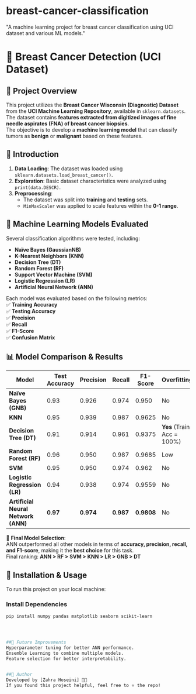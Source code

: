 # breast-cancer-classification
 "A machine learning project for breast cancer classification using UCI dataset and various ML models."
# 🏥 Breast Cancer Detection (UCI Dataset)

## 📌 Project Overview
This project utilizes the **Breast Cancer Wisconsin (Diagnostic) Dataset** from the **UCI Machine Learning Repository**, available in `sklearn.datasets`.  
The dataset contains **features extracted from digitized images of fine needle aspirates (FNA) of breast cancer biopsies**.  
The objective is to develop a **machine learning model** that can classify tumors as **benign** or **malignant** based on these features.

## 📝 Introduction
1. **Data Loading**: The dataset was loaded using `sklearn.datasets.load_breast_cancer()`.  
2. **Exploration**: Basic dataset characteristics were analyzed using `print(data.DESCR)`.  
3. **Preprocessing**:  
   - The dataset was split into **training** and **testing** sets.  
   - `MinMaxScaler` was applied to scale features within the **0-1 range**.  
## 🔬 Machine Learning Models Evaluated
Several classification algorithms were tested, including:  
- **Naïve Bayes (GaussianNB)**  
- **K-Nearest Neighbors (KNN)**  
- **Decision Tree (DT)**  
- **Random Forest (RF)**  
- **Support Vector Machine (SVM)**  
- **Logistic Regression (LR)**  
- **Artificial Neural Network (ANN)**  

Each model was evaluated based on the following metrics:  
✅ **Training Accuracy**  
✅ **Testing Accuracy**  
✅ **Precision**  
✅ **Recall**  
✅ **F1-Score**  
✅ **Confusion Matrix**  

## 📊 Model Comparison & Results  

| Model                  | Test Accuracy | Precision | Recall | F1-Score | Overfitting |
|------------------------|--------------|-----------|--------|----------|-------------|
| **Naïve Bayes (GNB)**  | 0.93         | 0.926     | 0.974  | 0.950    | No          |
| **KNN**                | 0.95         | 0.939     | 0.987  | 0.9625   | No          |
| **Decision Tree (DT)** | 0.91         | 0.914     | 0.961  | 0.9375   | **Yes** (Train Acc = 100%) |
| **Random Forest (RF)** | 0.96         | 0.950     | 0.987  | 0.9685   | Low         |
| **SVM**                | 0.95         | 0.950     | 0.974  | 0.962    | No          |
| **Logistic Regression (LR)** | 0.94  | 0.938     | 0.974  | 0.9559   | No          |
| **Artificial Neural Network (ANN)** | **0.97** | **0.974** | **0.987** | **0.9808** | No |

📌 **Final Model Selection**:  
ANN outperformed all other models in terms of **accuracy, precision, recall, and F1-score**, making it the **best choice** for this task.  
Final ranking: **ANN > RF > SVM > KNN > LR > GNB > DT**  

## 📂 Installation & Usage  
To run this project on your local machine:  

###  Install Dependencies  
```bash
pip install numpy pandas matplotlib seaborn scikit-learn




##📌 Future Improvements
Hyperparameter tuning for better ANN performance.
Ensemble Learning to combine multiple models.
Feature selection for better interpretability.


##📌 Author
Developed by [Zahra Hoseini] 🧑‍💻
If you found this project helpful, feel free to ⭐️ the repo!
